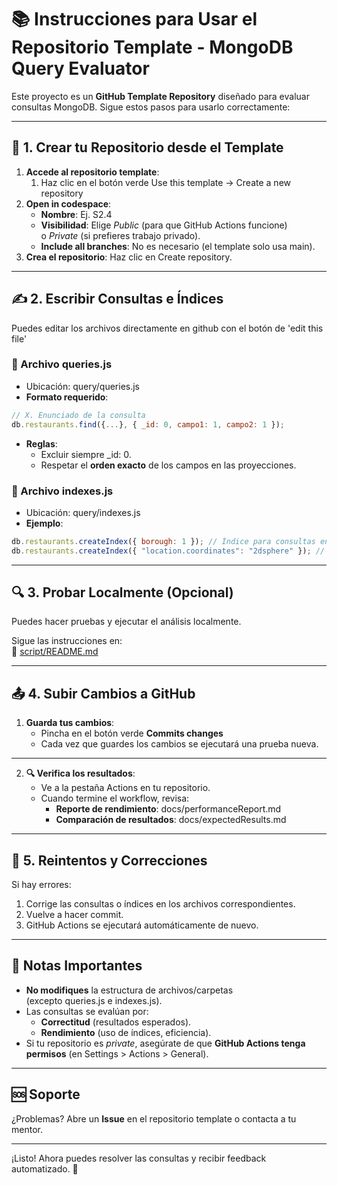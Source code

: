 ﻿# **📚 Instrucciones para Usar el Repositorio Template - MongoDB Query Evaluator**
Este proyecto es un **GitHub Template Repository** diseñado para evaluar consultas MongoDB. Sigue estos pasos para usarlo correctamente:

-----
## **🚀 1. Crear tu Repositorio desde el Template**
1. **Accede al repositorio template**:
   1. Haz clic en el botón verde Use this template → Create a new repository
2. **Open in codespace**:
   -  **Nombre**: Ej. S2.4
   -  **Visibilidad**: Elige *Public* (para que GitHub Actions funcione) o *Private* (si prefieres trabajo privado).
   -  **Include all branches**: No es necesario (el template solo usa main).
3. **Crea el repositorio**: Haz clic en Create repository.

-----
## **✍️ 2. Escribir Consultas e Índices**
Puedes editar los archivos directamente en github con el botón de 'edit this file'
### **📂 Archivo** queries.js
- Ubicación: query/queries.js
- **Formato requerido**:

```javascript
// X. Enunciado de la consulta
db.restaurants.find({...}, { _id: 0, campo1: 1, campo2: 1 });
```
- **Reglas**:
  - Excluir siempre \_id: 0.
  - Respetar el **orden exacto** de los campos en las proyecciones.
### **📂 Archivo** indexes.js
- Ubicación: query/indexes.js
- **Ejemplo**:

```javascript
db.restaurants.createIndex({ borough: 1 }); // Índice para consultas en borough
db.restaurants.createIndex({ "location.coordinates": "2dsphere" }); // Índice geoespacial
```
-----
## **🔍 3. Probar Localmente (Opcional)**
Puedes hacer pruebas y ejecutar el análisis localmente.

Sigue las instrucciones en:
\
📄 [script/README.md](https://script/README.md)


-----
## **📤 4. Subir Cambios a GitHub**
1. **Guarda tus cambios**:
   -  Pincha en el botón verde **Commits changes**
   -  Cada vez que guardes los cambios se ejecutará una prueba nueva.
----
2. **🔍 Verifica los resultados**:
   -  Ve a la pestaña Actions en tu repositorio.
   -  Cuando termine el workflow, revisa:
      - **Reporte de rendimiento**: docs/performanceReport.md
      - **Comparación de resultados**: docs/expectedResults.md
-----
## **🔄 5. Reintentos y Correcciones**
Si hay errores:

1. Corrige las consultas o índices en los archivos correspondientes.
2. Vuelve a hacer commit.
3. GitHub Actions se ejecutará automáticamente de nuevo.
-----
## **📌 Notas Importantes**
- **No modifiques** la estructura de archivos/carpetas (excepto queries.js e indexes.js).
- Las consultas se evalúan por:
  - **Correctitud** (resultados esperados).
  - **Rendimiento** (uso de índices, eficiencia).
- Si tu repositorio es *private*, asegúrate de que **GitHub Actions tenga permisos** (en Settings > Actions > General).
-----
## **🆘 Soporte**
¿Problemas? Abre un **Issue** en el repositorio template o contacta a tu mentor.

-----
¡Listo! Ahora puedes resolver las consultas y recibir feedback automatizado. 🎯